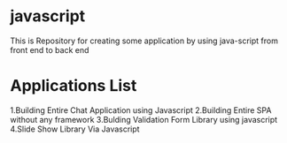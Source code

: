 # javascript
This is Repository for creating some application by using java-script from front end to back end  

# Applications List
1.Building Entire Chat Application using Javascript 
2.Building Entire SPA without any framework 
3.Bulding Validation Form Library using javascript 
4.Slide Show Library Via Javascript 
